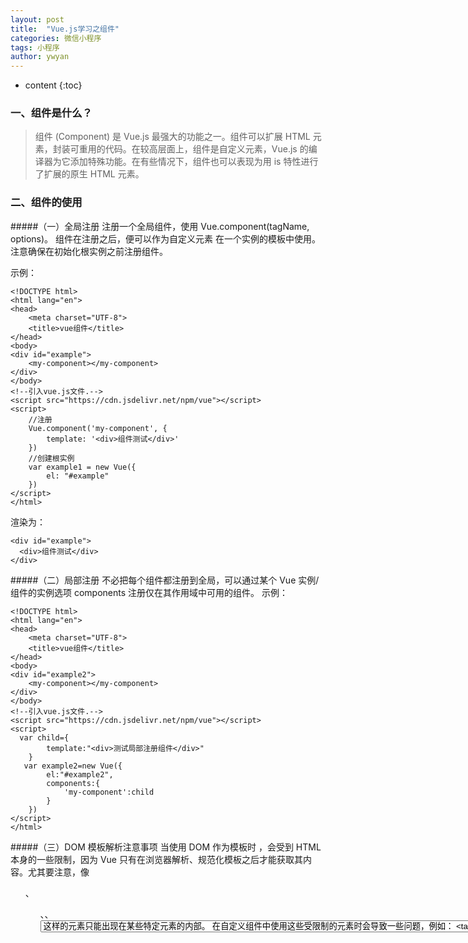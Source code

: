 ```yaml
---
layout: post
title:  "Vue.js学习之组件"
categories: 微信小程序
tags: 小程序
author: ywyan
---
```


* content
{:toc}

### 一、组件是什么？
>组件 (Component) 是 Vue.js 最强大的功能之一。组件可以扩展 HTML 元素，封装可重用的代码。在较高层面上，组件是自定义元素，Vue.js 的编译器为它添加特殊功能。在有些情况下，组件也可以表现为用 is 特性进行了扩展的原生 HTML 元素。

### 二、组件的使用
#####（一）全局注册
注册一个全局组件，使用 Vue.component(tagName, options)。
组件在注册之后，便可以作为自定义元素 在一个实例的模板中使用。注意确保在初始化根实例之前注册组件。

示例：
```
<!DOCTYPE html>
<html lang="en">
<head>
    <meta charset="UTF-8">
    <title>vue组件</title>
</head>
<body>
<div id="example">
    <my-component></my-component>
</div>
</body>
<!--引入vue.js文件.--> 
<script src="https://cdn.jsdelivr.net/npm/vue"></script>
<script>
    //注册
    Vue.component('my-component', {
        template: '<div>组件测试</div>'
    })
    //创建根实例
    var example1 = new Vue({
        el: "#example"
    })
</script>
</html>
```
渲染为：
```
<div id="example">
  <div>组件测试</div>
</div>
```

#####（二）局部注册
不必把每个组件都注册到全局，可以通过某个 Vue 实例/组件的实例选项 components 注册仅在其作用域中可用的组件。
示例：
```
<!DOCTYPE html>
<html lang="en">
<head>
    <meta charset="UTF-8">
    <title>vue组件</title>
</head>
<body>
<div id="example2">
    <my-component></my-component>
</div>
</body>
<!--引入vue.js文件.--> 
<script src="https://cdn.jsdelivr.net/npm/vue"></script>
<script>
  var child={
        template:"<div>测试局部注册组件</div>"
    }
   var example2=new Vue({
        el:"#example2",
        components:{
            'my-component':child
        }
    })
</script>
</html>
```

#####（三）DOM 模板解析注意事项
当使用 DOM 作为模板时 ，会受到 HTML 本身的一些限制，因为 Vue 只有在浏览器解析、规范化模板之后才能获取其内容。尤其要注意，像 <ul>、<ol>、<table>、<select> 这样的元素里允许包含的元素有限制，而另一些像 <option> 这样的元素只能出现在某些特定元素的内部。

在自定义组件中使用这些受限制的元素时会导致一些问题，例如：
```
<table>
  <my-row>...</my-row>
</table>
```
自定义组件 <my-row> 会被当作无效的内容，因此会导致错误的渲染结果。变通的方案是使用特殊的 is 特性：
```
<table>
  <tr is="my-row"></tr>
</table>
```
示例：
```
<!DOCTYPE html>
<html lang="en">
<head>
    <meta charset="UTF-8">
    <title>vue组件</title>
</head>
<body>
<div id="example3">
    <table>
        <tr is="my-row"></tr>
    </table>
</div>
</body>
<!--引入vue.js文件.--> 
<script src="https://cdn.jsdelivr.net/npm/vue"></script>
<script>
var child2={
        template:"<tr>DOM 模板解析注意事项测试</tr>"
    }
    var example3=new Vue({
        el:"#example3",
        components:{
            'my-row':child2
        }
    })
</script>
</html>
```
#####（四）data必须是函数
构造 Vue 实例时传入的各种选项大多数都可以在组件里使用。只有一个例外：data 必须是函数。
示例：
```
<!DOCTYPE html>
<html lang="en">
<head>
    <meta charset="UTF-8">
    <title>vue组件</title>
</head>
<body>
<div id="example4">
    <simple-counter></simple-counter>
    <simple-counter></simple-counter>
    <simple-counter></simple-counter>
</div>
</body>
<!--引入vue.js文件.--> 
<script src="https://cdn.jsdelivr.net/npm/vue"></script>
<script> 
    var counter={counter:0};
    var child3={
        template:'<button v-on:click="counter += 1">{{ counter }}</button>',
        data:function () {
            return {
                counter:0
            }
        }
    }
    var example4=new Vue({
        el:"#example4",
        components:{
            'simple-counter':child3
        }
    })
</script>
</html>
```
